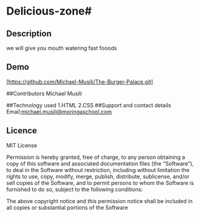 # Delicious-zone# 


## Description
we will give you mouth watering fast fooods

## Demo
[https://github.com/Michael-Musili/The-Burger-Palace.git] 

##Contributors
Michael Musili

##Technology used
1.HTML
2.CSS
##Support and contact details
Email;michael.musili@moringaschool.com
## Licence

MIT License


Permission is hereby granted, free of charge, to any person obtaining a copy
of this software and associated documentation files (the "Software"), to deal
in the Software without restriction, including without limitation the rights
to use, copy, modify, merge, publish, distribute, sublicense, and/or sell
copies of the Software, and to permit persons to whom the Software is
furnished to do so, subject to the following conditions:

The above copyright notice and this permission notice shall be included in all
copies or substantial portions of the Software
